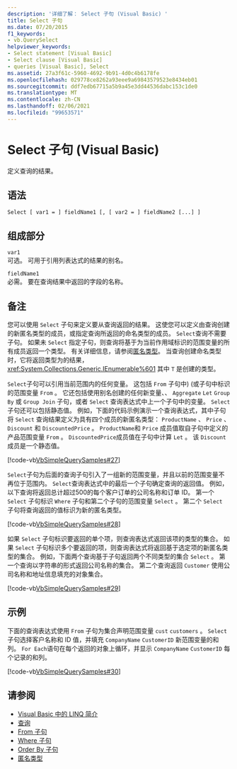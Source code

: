 ```yaml
---
description: '详细了解： Select 子句 (Visual Basic) '
title: Select 子句
ms.date: 07/20/2015
f1_keywords:
- vb.QuerySelect
helpviewer_keywords:
- Select statement [Visual Basic]
- Select clause [Visual Basic]
- queries [Visual Basic], Select
ms.assetid: 27a3f61c-5960-4692-9b91-4d0c4b6178fe
ms.openlocfilehash: 029778ce8262a93eee9a69843579523e8434eb01
ms.sourcegitcommit: ddf7edb67715a5b9a45e3dd44536dabc153c1de0
ms.translationtype: MT
ms.contentlocale: zh-CN
ms.lasthandoff: 02/06/2021
ms.locfileid: "99653571"
---
```

# <a name="select-clause-visual-basic"></a>Select 子句 (Visual Basic)

定义查询的结果。  
  
## <a name="syntax"></a>语法  
  
```vb  
Select [ var1 = ] fieldName1 [, [ var2 = ] fieldName2 [...] ]  
```  
  
## <a name="parts"></a>组成部分  

 `var1`  
 可选。 可用于引用列表达式的结果的别名。  
  
 `fieldName1`  
 必需。 要在查询结果中返回的字段的名称。  
  
## <a name="remarks"></a>备注  

 您可以使用 `Select` 子句来定义要从查询返回的结果。 这使您可以定义由查询创建的新匿名类型的成员，或指定查询所返回的命名类型的成员。 `Select`查询不需要子句。 如果未 `Select` 指定子句，则查询将基于为当前作用域标识的范围变量的所有成员返回一个类型。 有关详细信息，请参阅[匿名类型](../../programming-guide/language-features/objects-and-classes/anonymous-types.md)。 当查询创建命名类型时，它将返回类型为的结果， <xref:System.Collections.Generic.IEnumerable%601> 其中 `T` 是创建的类型。  
  
 `Select`子句可以引用当前范围内的任何变量。 这包括 `From` 子句中)  (或子句中标识的范围变量 `From` 。 它还包括使用别名创建的任何新变量、、 `Aggregate` `Let` `Group By` 或 `Group Join` 子句，或者 `Select` 查询表达式中上一个子句中的变量。 `Select`子句还可以包括静态值。 例如，下面的代码示例演示一个查询表达式，其中子句将 `Select` 查询结果定义为具有四个成员的新匿名类型： `ProductName` 、 `Price` 、 `Discount` 和 `DiscountedPrice` 。 `ProductName`和 `Price` 成员值取自子句中定义的产品范围变量 `From` 。 `DiscountedPrice`成员值在子句中计算 `Let` 。 该 `Discount` 成员是一个静态值。  
  
 [!code-vb[VbSimpleQuerySamples#27](~/samples/snippets/visualbasic/VS_Snippets_VBCSharp/VbSimpleQuerySamples/VB/QuerySamples1.vb#27)]  
  
 `Select`子句为后面的查询子句引入了一组新的范围变量，并且以前的范围变量不再位于范围内。 `Select`查询表达式中的最后一个子句确定查询的返回值。 例如，以下查询将返回总计超过500的每个客户订单的公司名称和订单 ID。 第一个 `Select` 子句标识 `Where` 子句和第二个子句的范围变量 `Select` 。 第二个 `Select` 子句将查询返回的值标识为新的匿名类型。  
  
 [!code-vb[VbSimpleQuerySamples#28](~/samples/snippets/visualbasic/VS_Snippets_VBCSharp/VbSimpleQuerySamples/VB/QuerySamples1.vb#28)]  
  
 如果 `Select` 子句标识要返回的单个项，则查询表达式返回该项的类型的集合。 如果 `Select` 子句标识多个要返回的项，则查询表达式将返回基于选定项的新匿名类型的集合。 例如，下面两个查询基于子句返回两个不同类型的集合 `Select` 。 第一个查询以字符串的形式返回公司名称的集合。 第二个查询返回 `Customer` 使用公司名称和地址信息填充的对象集合。  
  
 [!code-vb[VbSimpleQuerySamples#29](~/samples/snippets/visualbasic/VS_Snippets_VBCSharp/VbSimpleQuerySamples/VB/QuerySamples1.vb#29)]  
  
## <a name="example"></a>示例  

 下面的查询表达式使用 `From` 子句为集合声明范围变量 `cust` `customers` 。 `Select`子句选择客户名称和 ID 值，并填充 `CompanyName` `CustomerID` 新范围变量的和列。 `For Each`语句在每个返回的对象上循环，并显示 `CompanyName` `CustomerID` 每个记录的和列。  
  
 [!code-vb[VbSimpleQuerySamples#30](~/samples/snippets/visualbasic/VS_Snippets_VBCSharp/VbSimpleQuerySamples/VB/QuerySamples1.vb#30)]  
  
## <a name="see-also"></a>请参阅

- [Visual Basic 中的 LINQ 简介](../../programming-guide/language-features/linq/introduction-to-linq.md)
- [查询](index.md)
- [From 子句](from-clause.md)
- [Where 子句](where-clause.md)
- [Order By 子句](order-by-clause.md)
- [匿名类型](../../programming-guide/language-features/objects-and-classes/anonymous-types.md)
